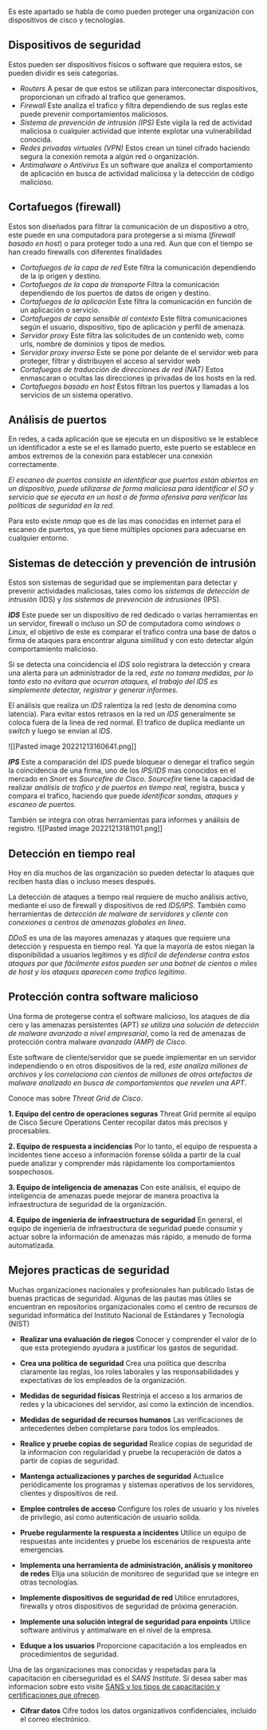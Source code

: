 Es este apartado se habla de como pueden proteger una organización con dispositivos de cisco y tecnologías.

## Dispositivos de seguridad
Estos pueden ser dispositivos físicos o software que requiera estos, se pueden dividir es seis categorías.

- *Routers*
A pesar de que estos se utilizan para interconectar dispositivos, proporcionan un cifrado al trafico que generamos.
- *Firewall*
Este analiza el trafico y filtra dependiendo de sus reglas este puede prevenir comportamientos maliciosos.
- *Sistema de prevención de intrusión (IPS)*
Este vigila la red de actividad maliciosa o cualquier actividad que intente explotar una vulnerabilidad conocida.
- *Redes privadas virtuales (VPN)*
Estos crean un túnel cifrado haciendo segura la conexión remota a algún red o organización.
- *Antimalware o Antivirus*
Es un software que analiza el comportamiento de aplicación en busca de actividad maliciosa y la detección de código malicioso.



## Cortafuegos (firewall)
Estos son diseñados para filtrar la comunicación de un dispositivo a otro, este puede en una computadora para protegerse a si misma (*firewall basado en host*) o para proteger todo a una red.
Aun que con el tiempo se han creado firewalls con diferentes finalidades

- *Cortafuegos de la capa de red*
Este filtra la comunicación dependiendo de la ip origen y destino.
- *Cortafuegos de la capa de transporte*
Filtra la comunicación dependiendo de los puertos de datos de origen y destino.
- *Cortafuegos de la aplicación*
Este filtra la comunicación en función de un aplicación o servicio.
- *Cortafuegos de capa sensible al contexto*
Este filtra comunicaciones según el usuario, dispositivo, tipo de aplicación y perfil de amenaza.
- *Servidor proxy*
Este filtra las solicitudes de un contenido web, como urls, nombre de dominios y tipos de medios.
- *Servidor proxy inverso*
Este se pone por delante de el servidor web para proteger, filtrar y distribuyen el acceso al servidor web
- *Cortafuegos de traducción de direcciones de red (NAT)*
Estos enmascaran o ocultas las direcciones ip privadas de los hosts en la red.
- *Cortafuegos basado en host*
Estos filtran los puertos y llamadas a los servicios de un sistema operativo.

## Análisis de puertos
En redes, a cada aplicación que se ejecuta en un dispositivo se le establece un identificador a este se el es llamado puerto, este puerto se establece en ambos extremos de la conexión para establecer una conexión correctamente.

*El escaneo de puertos consiste en identificar que puertos están abiertos en un dispositivo, puede utilizarse de forma maliciosa para identificar el SO y servicio que se ejecuta en un host o de forma ofensiva para verificar las políticas de seguridad en la red.*

Para esto existe *nmap* que es de las mas conocidas en internet para el escaneo de puertos, ya que tiene múltiples opciones para adecuarse en cualquier entorno. 

## Sistemas de detección y prevención de intrusión
Estos son sistemas de seguridad que se implementan para detectar y prevenir actividades maliciosas, tales como los *sistemas de detección de intrusión* (IDS) y *los sistemas de prevención de intrusiones* (IPS).

***IDS***
Este puede ser un dispositivo de red dedicado o varias herramientas en un servidor, firewall o incluso un *SO* de computadora como *windows* o *Linux*, el objetivo de este es comparar el trafico contra una base de datos o firma de ataques para encontrar alguna similitud y con esto detectar algún comportamiento malicioso.

Si se detecta una coincidencia el *IDS* solo registrara la detección y creara una alerta para un administrador de la red, *este no tomara medidas, por lo tanto esto no evitara que ocurran ataques, el trabajo del IDS es simplemente detectar, registrar y generar informes.* 

El análisis que realiza un *IDS* ralentiza la red (esto de denomina como latencia). Para evitar estos retrasos en la red un *IDS* generalmente se coloca fuera de la linea de red normal. El trafico de duplica mediante un *switch* y luego se envían al *IDS*.

![[Pasted image 20221213160641.png]]

***IPS***
Este a comparación del *IDS* puede bloquear o denegar el trafico según la coincidencia de una firma, uno de los *IPS/IDS* mas conocidos en el mercado en *Snort* es *Sourcefire de Cisco*. *Sourcefire* tiene la capacidad de realizar *análisis de trafico y de puertos en tiempo real*, registra, busca y compara el trafico, haciendo que puede *identificar sondas, ataques y escaneo de puertos.*

También se integra con otras herramientas para informes y análisis de registro.
![[Pasted image 20221213181101.png]]

## Detección en tiempo real
Hoy en día muchos de las organización so pueden detectar lo ataques que reciben hasta días o incluso meses después.

La detección de ataques a tiempo real requiere de mucho análisis activo, mediante el uso de firewall y dispositivos de red *IDS/IPS*. También como herramientas de *detección de malware de servidores y cliente con conexiones a centros de amenazas globales en linea*.

*DDoS* es una de las mayores amenazas y ataques que requiere una detección y respuesta en tiempo real. Ya que la mayoría de estos niegan la disponibilidad a usuarios legítimos y es *difícil de defenderse contra estos ataques por que fácilmente estos pueden ser una botnet de cientos o miles de host y los ataques aparecen como trafico legitimo*.


## Protección contra software malicioso
Una forma de protegerse contra el software malicioso, los ataques de día cero y las amenazas persistentes (APT) *se utiliza una solución de detección de malware avanzado a nivel empresarial*, como la red de amenazas de protección contra malware *avanzada (AMP) de Cisco*.

Este software de cliente/servidor que se puede implementar en un servidor independiendo o en otros dispositivos de la red, *este analiza millones de archivos y los correlaciona con cientos de millones de otros artefactos de malware analizado en busca de comportamientos que revelen una APT*.

Conoce mas sobre *Threat Grid de Cisco*.

**1. Equipo del centro de operaciones seguras**
Threat Grid permite al equipo de Cisco Secure Operations Center recopilar datos más precisos y procesables.

**2. Equipo de respuesta a incidencias**
Por lo tanto, el equipo de respuesta a incidentes tiene acceso a información forense sólida a partir de la cual puede analizar y comprender más rápidamente los comportamientos sospechosos.

**3. Equipo de inteligencia de amenazas**
Con este análisis, el equipo de inteligencia de amenazas puede mejorar de manera proactiva la infraestructura de seguridad de la organización.

**4. Equipo de ingeniería de infraestructura de seguridad**
En general, el equipo de ingeniería de infraestructura de seguridad puede consumir y actuar sobre la información de amenazas más rápido, a menudo de forma automatizada.


## Mejores practicas de seguridad

Muchas organizaciones nacionales y profesionales han publicado listas de buenas practicas de seguridad. Algunas de las pautas mas útiles se encuentran en repositorios organizacionales como el centro de recursos de seguridad informática del Instituto Nacional de Estándares y Tecnología (NIST)

- **Realizar una evaluación de riegos**
Conocer y comprender el valor de lo que esta protegiendo ayudara a justificar los gastos de seguridad.

- **Crea una política de seguridad**
Crea una política que describa claramente las reglas, los roles laborales y las responsabilidades y expectativas de los empleados de la organización.

- **Medidas de seguridad físicas**
Restrinja el acceso a los armarios de redes y la ubicaciones del servidor, así como la extinción de incendios.

- **Medidas de seguridad de recursos humanos**
Las verificaciones de antecedentes deben completarse para todos los empleados.

- **Realice y pruebe copias de seguridad**
Realice copias de seguridad de la informacion con regularidad y pruebe la recuperación de datos a partir de copias de seguridad.

- **Mantenga actualizaciones y parches de seguridad**
Actualice periódicamente los programas y sistemas operativos de los servidores, clientes y  dispositivos de red.

- **Emplee controles de acceso**
Configure los roles de usuario y los niveles de privilegio, así como autenticación de usuario solida.

- **Pruebe regularmente la respuesta a incidentes**
Utilice un equipo de respuestas ante incidentes y pruebe los escenarios de respuesta ante emergencias.

- **Implementa una herramienta de administración, análisis y monitoreo de redes**
Elija una solución de monitoreo de seguridad que se integre en otras tecnologías.

- **Implemente dispositivos de seguridad de red**
Utilice enrutadores, firewalls y otros dispositivos de seguridad de próxima generación.

- **Implemente una solución integral de seguridad para enpoints**
Utilice software antivirus y antimalware en el nivel de la empresa.

- **Eduque a los usuarios**
Proporcione capacitación a los empleados en procedimientos de seguridad.

Una de las organizaciones mas conocidas y respetadas para la capacitación en ciberseguridad es el *SANS Institute*. Si desea saber mas informacion sobre esto visite [SANS y los tipos de capacitación y certificaciones que ofrecen](https://www.sans.org/about/). 
 
- **Cifrar datos**
Cifre todos los datos organizativos confidenciales, incluido el correo electrónico.
